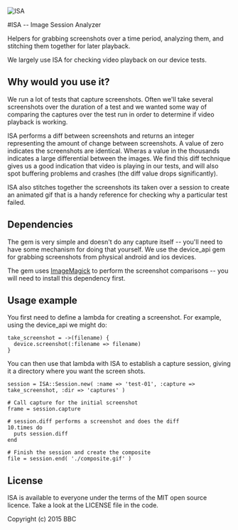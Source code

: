 ![ISA](http://bbc.github.io/hive-ci/images/isa-logo.png)

#ISA -- Image Session Analyzer

Helpers for grabbing screenshots over a time period, analyzing them, and
stitching them together for later playback.

We largely use ISA for checking video playback on our device tests.

## Why would you use it?

We run a lot of tests that capture screenshots. Often we'll take several
screenshots over the duration of a test and we wanted some way of comparing
the captures over the test run in order to determine if video playback is
working.

ISA performs a diff between screenshots and returns an integer representing
the amount of change between screenshots. A value of zero indicates the
screenshots are identical. Wheras a value in the thousands indicates a large
differential between the images. We find this diff technique gives us a
good indication that video is playing in our tests, and will also spot
buffering problems and crashes (the diff value drops significantly).

ISA also stitches together the screenshots its taken over a session to create
an animated gif that is a handy reference for checking why a particular test
failed.

## Dependencies

The gem is very simple and doesn't do any capture itself -- you'll need to
have some mechanism for doing that yourself. We use the device_api gem for
grabbing screenshots from physical android and ios devices.

The gem uses [ImageMagick](http://www.imagemagick.org/) to perform the
screenshot comparisons -- you will need to install this dependency first.

## Usage example

You first need to define a lambda for creating a screenshot. For example,
using the device_api we might do:

    take_screenshot = ->(filename) {
      device.screenshot(:filename => filename)
    }
    
You can then use that lambda with ISA to establish a capture session,
giving it a directory where you want the screen shots.
    
    session = ISA::Session.new( :name => 'test-01', :capture => take_screenshot, :dir => 'captures' )
    
    # Call capture for the initial screenshot
    frame = session.capture

    # session.diff performs a screenshot and does the diff
    10.times do
      puts session.diff
    end

    # Finish the session and create the composite
    file = session.end( './composite.gif' )
    
## License

ISA is available to everyone under the terms of the MIT open source licence. Take a look at the LICENSE file in the code.

Copyright (c) 2015 BBC

